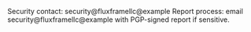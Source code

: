 Security contact: security@fluxframellc@example
Report process: email security@fluxframellc@example with PGP-signed report if sensitive.

